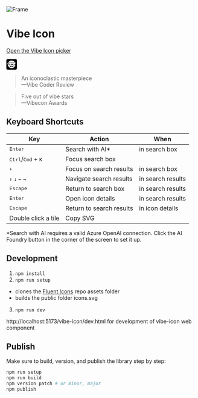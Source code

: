 ![Frame](https://github.com/user-attachments/assets/d1e8f7b0-6982-4237-aa57-4c7ca5b231b0)

# Vibe Icon

[Open the Vibe Icon picker](https://aipx-proto.github.io/vibe-icon/)

<svg width="28" height="28" viewBox="0 0 28 28" fill="none" xmlns="http://www.w3.org/2000/svg">
<rect width="28" height="28" rx="4" fill="black"/>
<path d="M14.0016 24.0021C8.47785 24.0021 4 19.5243 4 14.0006C4 13.6629 4.01674 13.3291 4.04942 13H6V15H7V16H14V15H16V16H23V15H23.9538C23.4523 20.0545 19.188 24.0021 14.0016 24.0021ZM22.0038 8H5.99931C7.82399 5.57053 10.7292 3.99902 14.0016 3.99902C17.2739 3.99902 20.1791 5.57053 22.0038 8ZM9.41002 17.6589C9.08466 17.9153 9.02872 18.3869 9.28507 18.7122C10.4157 20.1472 12.1389 21.0021 14.0015 21.0021C15.8617 21.0021 17.5829 20.1495 18.7136 18.7178C18.9704 18.3927 18.915 17.9211 18.5899 17.6644C18.2649 17.4076 17.7932 17.463 17.5365 17.7881C16.6872 18.8633 15.3978 19.5021 14.0015 19.5021C12.6034 19.5021 11.3124 18.8616 10.4633 17.7839C10.2069 17.4585 9.73537 17.4026 9.41002 17.6589ZM5 9H24V12H23V14H22V15H17V14H16V12H14V14H13V15H8V14H7V12H6V11H4V10H5V9ZM3 12V11H4V12H3ZM3 12H2V14H3V12ZM9 11H8V12H9V13H10V12H9V11ZM18 11H17V12H18V13H19V12H18V11Z" fill="white"/>
</svg>

> An iconoclastic masterpiece  
> —Vibe Coder Review

> Five out of vibe stars  
> —Vibecon Awards

## Keyboard Shortcuts

| Key                                                 | Action                   | When              |
| --------------------------------------------------- | ------------------------ | ----------------- |
| <kbd>Enter</kbd>                                    | Search with AI\*         | in search box     |
| <kbd>Ctrl</kbd>/<kbd>Cmd</kbd> + <kbd>K</kbd>       | Focus search box         |                   |
| <kbd>↓</kbd>                                        | Focus on search results  | in search box     |
| <kbd>↑</kbd> <kbd>↓</kbd> <kbd>←</kbd> <kbd>→</kbd> | Navigate search results  | in search results |
| <kbd>Escape</kbd>                                   | Return to search box     | in search results |
| <kbd>Enter</kbd>                                    | Open icon details        | in search results |
| <kbd>Escape</kbd>                                   | Return to search results | in icon details   |
| Double click a tile                                 | Copy SVG                 |                   |

\*Search with AI requires a valid Azure OpenAI connection. Click the AI Foundry button in the corner of the screen to set it up.

## Development

1. `npm install`
2. `npm run setup`

- clones the [Fluent Icons](https://github.com/microsoft/fluentui-system-icons/) repo assets folder
- builds the public folder icons.svg

3. `npm run dev`

http://localhost:5173/vibe-icon/dev.html for development of vibe-icon web component

## Publish

Make sure to build, version, and publish the library step by step:

```sh
npm run setup
npm run build
npm version patch # or minor, major
npm publish
```
